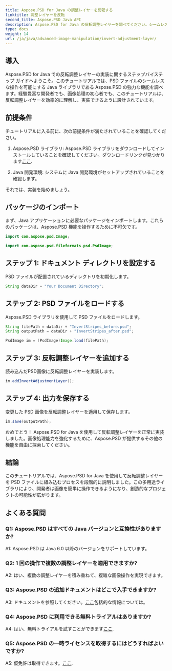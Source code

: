 ```yaml
---
title: Aspose.PSD for Java の調整レイヤーを反転する
linktitle: 調整レイヤーを反転
second_title: Aspose.PSD Java API
description: Aspose.PSD for Java の反転調整レイヤーを調べてください。シームレスな PSD ファイル操作のための強力な Java ライブラリ。
type: docs
weight: 14
url: /ja/java/advanced-image-manipulation/invert-adjustment-layer/
---
```

## 導入

Aspose.PSD for Java での反転調整レイヤーの実装に関するステップバイステップ ガイドへようこそ。このチュートリアルでは、PSD ファイルのシームレスな操作を可能にする Java ライブラリである Aspose.PSD の強力な機能を調べます。経験豊富な開発者でも、画像処理の初心者でも、このチュートリアルは、反転調整レイヤーを効率的に理解し、実装できるように設計されています。

## 前提条件

チュートリアルに入る前に、次の前提条件が満たされていることを確認してください。

1. Aspose.PSD ライブラリ: Aspose.PSD ライブラリをダウンロードしてインストールしていることを確認してください。ダウンロードリンクが見つかります[ここ](https://releases.aspose.com/psd/java/).

2. Java 開発環境: システムに Java 開発環境がセットアップされていることを確認します。

それでは、実装を始めましょう。

## パッケージのインポート

まず、Java アプリケーションに必要なパッケージをインポートします。これらのパッケージは、Aspose.PSD 機能を操作するために不可欠です。

```java
import com.aspose.psd.Image;

import com.aspose.psd.fileformats.psd.PsdImage;
```

## ステップ 1: ドキュメント ディレクトリを設定する

PSD ファイルが配置されているディレクトリを初期化します。

```java
String dataDir = "Your Document Directory";
```

## ステップ 2: PSD ファイルをロードする

Aspose.PSD ライブラリを使用して PSD ファイルをロードします。

```java
String filePath = dataDir + "InvertStripes_before.psd";
String outputPath = dataDir + "InvertStripes_after.psd";

PsdImage im = (PsdImage)Image.load(filePath);
```

## ステップ 3: 反転調整レイヤーを追加する

読み込んだPSD画像に反転調整レイヤーを実装します。

```java
im.addInvertAdjustmentLayer();
```

## ステップ 4: 出力を保存する

変更した PSD 画像を反転調整レイヤーを適用して保存します。

```java
im.save(outputPath);
```

おめでとう！ Aspose.PSD for Java を使用して反転調整レイヤーを正常に実装しました。画像処理能力を強化するために、Aspose.PSD が提供するその他の機能を自由に探索してください。

## 結論

このチュートリアルでは、Aspose.PSD for Java を使用して反転調整レイヤーを PSD ファイルに組み込むプロセスを段階的に説明しました。この多用途ライブラリにより、開発者は画像を簡単に操作できるようになり、創造的なプロジェクトの可能性が広がります。

## よくある質問

### Q1: Aspose.PSD はすべての Java バージョンと互換性がありますか?

A1: Aspose.PSD は Java 6.0 以降のバージョンをサポートしています。

### Q2: 1 回の操作で複数の調整レイヤーを適用できますか?

A2: はい、複数の調整レイヤーを積み重ねて、複雑な画像操作を実現できます。

### Q3: Aspose.PSD の追加ドキュメントはどこで入手できますか?

 A3: ドキュメントを参照してください。[ここ](https://reference.aspose.com/psd/java/)包括的な情報については。

### Q4: Aspose.PSD に利用できる無料トライアルはありますか?

 A4: はい、無料トライアルを試すことができます[ここ](https://releases.aspose.com/).

### Q5: Aspose.PSD の一時ライセンスを取得するにはどうすればよいですか?

A5: 仮免許は取得できます。[ここ](https://purchase.aspose.com/temporary-license/).